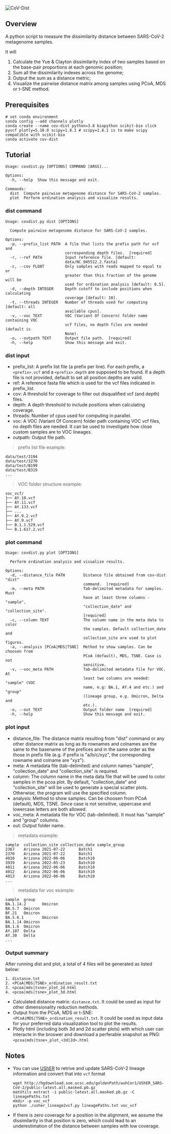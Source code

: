 ![CoV-Dist ](./img.svg)

## Overview
A python script to measure the dissimilarity distance between SARS-CoV-2 metagenome samples.

It will 
1) Calculate the Yue & Clayton dissimilarity index of two samples based on the base-pair proportions at each genomic position;
2) Sum all the dissimilarity indexes across the genome;
3) Output the sum as a distance metric;
4) Visualize the pairwise distance matrix among samples using PCoA, MDS or t-SNE method.

## Prerequisites
```
# set conda environment
conda config --add channels plotly
conda create --name cov-dist python=3.8 biopython scikit-bio click pyvcf plotly=5.10.0 scipy=1.8.1 # scipy=1.8.1 is to make scipy compatible with scikit-bio
conda activate cov-dist
```

## Tutorial

```
Usage: covdist.py [OPTIONS] COMMAND [ARGS]...

Options:
  -h, --help  Show this message and exit.

Commands:
  dist  Compute pairwise metagenome distance for SARS-CoV-2 samples.
  plot  Perform ordination analysis and visualize results.
```

### dist command
```
Usage: covdist.py dist [OPTIONS]

  Compute pairwise metagenome distance for SARS-CoV-2 samples.

Options:
  -p, --prefix_list PATH  A file that lists the prefix path for vcf and
                          corresponding depth files.  [required]
  -r, --ref PATH          Input reference file. [default:
                          data/NC_045512.2.fasta]
  -c, --cov FLOAT         Only samples with reads mapped to equal to or
                          greater than this fraction of the genome will be
                          used for ordination analysis [default: 0.5].
  -d, --depth INTEGER     Depth cutoff to include positions when calculating
                          coverage [default: 10].
  -t, --threads INTEGER   Number of threads used for computing [default: all
                          available cpus].
  -v, --voc TEXT          VOC (Variant Of Concern) folder name containing VOC
                          vcf files, no depth files are needed (default is
                          None).
  -o, --outpath TEXT      Output file path.  [required]
  -h, --help              Show this message and exit.
```

### dist input
* prefix_list: A prefix list file (a prefix per line). For each prefix, a `<prefix>.vcf` and a `<prefix>.depth` are supposed to be found. If a depth file is not provided, default to set all position depths are valid.
* ref: A reference fasta file which is used for the vcf files indicated in prefix_list.
* cov: A threshold for coverage to filter out disqualified vcf (and depth) files.
* depth: A depth threshold to include positions when calculating coverage.
* threads: Number of cpus used for computing in parallel.
* voc: A VOC (Variant Of Concern) folder path containing VOC vcf files, no depth files are needed. It can be used to investigate how close custom samples are to VOC lineages.
* outpath: Output file path.

> prefix list file example:
```
data/test/3194
data/test/3270
data/test/B199
data/test/B319
...
```

> VOC folder structure example:
```
voc_vcf/
├── AY.10.vcf
├── AY.11.vcf
├── AY.133.vcf
├── ...
├── AY.9.2.vcf
├── AY.9.vcf
├── B.1.1.529.vcf
└── B.1.617.2.vcf
```

### plot command
```
Usage: covdist.py plot [OPTIONS]

  Perform ordination analysis and visualize results.

Options:
  -d, --distance_file PATH        Distance file obtained from cov-dist "dist"
                                  command.  [required]
  -m, --meta PATH                 Tab-delimited metadata for samples. Must
                                  have at least three columns - "sample",
                                  "collection_date" and "collection_site".
                                  [required]
  -c, --column TEXT               The column name in the meta data to color
                                  the samples. Default collection_date and
                                  collection_site are used to plot figures.
  -a, --analysis [PCoA|MDS|TSNE]  Method to show samples. Can be choosen from
                                  PCoA (default), MDS, TSNE. Case is not
                                  sensitive.
  -v, --voc_meta PATH             Tab-delimited metadata file for VOC. At
                                  least two columns are needed: "sample" (VOC
                                  name, e.g: BA.1, AY.4 and etc.) and "group"
                                  (lineage group, e.g. Omicron, Delta and
                                  etc.).
  -o, --out TEXT                  Output folder name  [required]
  -h, --help                      Show this message and exit.
```

### plot input
* distance_file: The distance matrix resulting from "dist" command or any other distance matrix as long as its rownames and colnames are the same to the basename of the prefices and in the same order as the those in prefix file (e.g. if prefix is "a/b/c/xyz", the corresponding rowname and colname are "xyz").
* meta: A metadata file (tab-delimited) and column names "sample", "collection_date" and "collection_site" is required.
* column: The column name in the meta data file that will be used to color samples in the pcoa plot. By default, "collection_date" and "collection_site" will be used to generate a special scatter plots. Otherwise, the program will use the specified column.
* analysis: Method to show samples. Can be choosen from PCoA (default), MDS, TSNE. Since case is not sensitive, uppercase and lowercase letters are both allowed.
* voc_meta: A metadata file for VOC (tab-delimited). It must has "sample" and "group" columns.
* out: Output folder name.

> metadata example:
```
sample  collection_site collection_date sample_group
2367    Arizona 2021-07-22      Batch1
2370    Arizona 2021-07-22      Batch1
4010    Arizona 2022-06-06      Batch10
3939    Arizona 2022-05-23      Batch10
4011    Arizona 2022-06-06      Batch10
4012    Arizona 2022-06-06      Batch10
4013    Arizona 2022-06-06      Batch10
...
```

> metadata for voc example:
```
sample  group
BA.1.14.2       Omicron
BA.5.7  Omicron
BF.21   Omicron
BA.5.6.1        Omicron
BA.1.14 Omicron
BA.1.6  Omicron
AY.107  Delta
AY.30   Delta
...
```

### Output summary
After running dist and plot, a total of 4 files will be generated as listed below:
```
1. distance.txt
2. <PCoA|MDS|TSNE>_ordination_result.txt
3. <pcoa|mds|tsne>_plot_2d.html
4. <pcoa|mds|tsne>_plot_3d.html
```

* Calculated distance matrix: `distance.txt`. It could be used as input for other dimensionality reduction methods.
* Output from the PCoA, MDS or t-SNE: `<PCoA|MDS|TSNE>_ordination_result.txt`. It could be used as input data for your preferred data visualization tool to plot the results.
* Plotly html (including both 3d and 2d scatter plots) with which user can interacte in the broswer and download a perferable snapshot as PNG: `<pcoa|mds|tsne>_plot_<3d|2d>.html`

## Notes
* You can use [UShER](https://github.com/yatisht/usher) to retrive and update SARS-CoV-2 lineage information and convert that into `vcf` format
  ```
  wget http://hgdownload.soe.ucsc.edu/goldenPath/wuhCor1/UShER_SARS-CoV-2/public-latest.all.masked.pb.gz
  matUtils extract -i public-latest.all.masked.pb.gz -C lineagePaths.txt
  mkdir -p voc_vcf
  python ./usher_lineage2vcf.py lineagePaths.txt voc_vcf
  ```
* If there is zero coverage for a position in the alignment, we assume the dissimilarity in that position is zero, which could lead to an underestimation of the distance between samples with low coverage.
